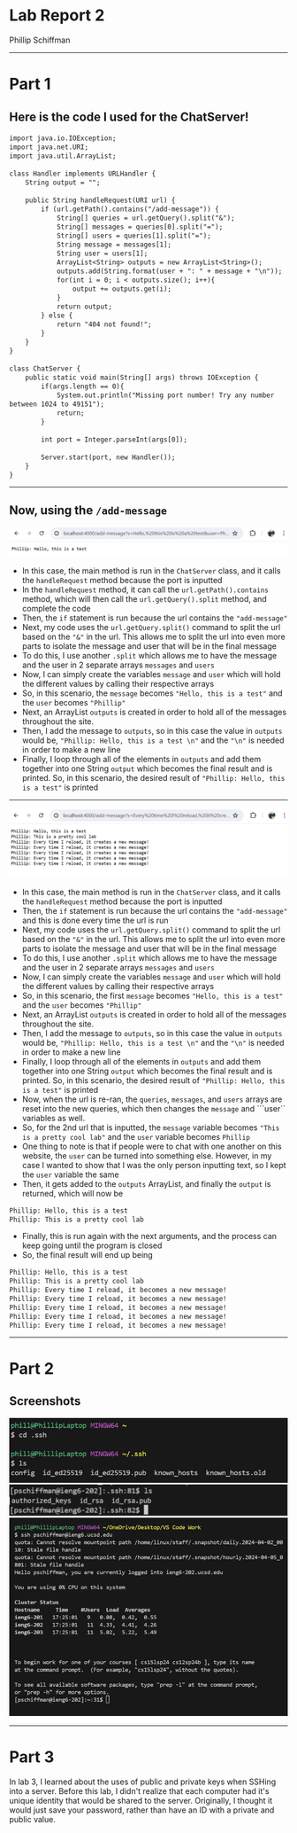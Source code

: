 # Lab Report 2
Phillip Schiffman
***
# Part 1
## Here is the code I used for the ChatServer!
```
import java.io.IOException;
import java.net.URI;
import java.util.ArrayList;

class Handler implements URLHandler {
    String output = "";

    public String handleRequest(URI url) {
        if (url.getPath().contains("/add-message")) {
            String[] queries = url.getQuery().split("&");
            String[] messages = queries[0].split("=");
            String[] users = queries[1].split("=");
            String message = messages[1];
            String user = users[1];
            ArrayList<String> outputs = new ArrayList<String>(); 
            outputs.add(String.format(user + ": " + message + "\n"));
            for(int i = 0; i < outputs.size(); i++){
                output += outputs.get(i);
            }
            return output;
        } else {
            return "404 not found!";
        }
    }
}

class ChatServer {
    public static void main(String[] args) throws IOException {
        if(args.length == 0){
            System.out.println("Missing port number! Try any number between 1024 to 49151");
            return;
        }

        int port = Integer.parseInt(args[0]);

        Server.start(port, new Handler());
    }
}
```
***
## Now, using the ``` /add-message ```

![image](ChatServer1.png)

- In this case, the main method is run in the ```ChatServer``` class, and it calls the ```handleRequest``` method because the port is inputted
- In the ```handleRequest``` method, it can call the ```url.getPath().contains``` method, which will then call the ```url.getQuery().split``` method, and complete the code
- Then, the ```if``` statement is run because the url contains the ```"add-message"```
- Next, my code uses the ```url.getQuery.split()``` command to split the url based on the ```"&"``` in the url. This allows me to split the url into even more parts to isolate the message and user that will be in the final message
- To do this, I use another ```.split``` which allows me to have the message and the user in 2 separate arrays ```messages``` and ```users```
- Now, I can simply create the variables ```message``` and ```user``` which will hold the different values by calling their respective arrays
- So, in this scenario, the ```message``` becomes ```"Hello, this is a test"``` and the ```user``` becomes ```"Phillip"```
- Next, an ArrayList ```outputs``` is created in order to hold all of the messages throughout the site.
- Then, I add the message to ```outputs```, so in this case the value in ```outputs``` would be, ```"Phillip: Hello, this is a test \n"``` and the ```"\n"``` is needed in order to make a new line
- Finally, I loop through all of the elements in ```outputs``` and add them together into one String ```output``` which becomes the final result and is printed. So, in this scenario, the desired result of ```"Phillip: Hello, this is a test"``` is printed
***
![image](ChatServer2.png)

- In this case, the main method is run in the ```ChatServer``` class, and it calls the ```handleRequest``` method because the port is inputted
- Then, the ```if``` statement is run because the url contains the ```"add-message"``` and this is done every time the url is run
- Next, my code uses the ```url.getQuery.split()``` command to split the url based on the ```"&"``` in the url. This allows me to split the url into even more parts to isolate the message and user that will be in the final message
- To do this, I use another ```.split``` which allows me to have the message and the user in 2 separate arrays ```messages``` and ```users```
- Now, I can simply create the variables ```message``` and ```user``` which will hold the different values by calling their respective arrays
- So, in this scenario, the first ```message``` becomes ```"Hello, this is a test"``` and the ```user``` becomes ```"Phillip"```
- Next, an ArrayList ```outputs``` is created in order to hold all of the messages throughout the site.
- Then, I add the message to ```outputs```, so in this case the value in ```outputs``` would be, ```"Phillip: Hello, this is a test \n"``` and the ```"\n"``` is needed in order to make a new line
- Finally, I loop through all of the elements in ```outputs``` and add them together into one String ```output``` which becomes the final result and is printed. So, in this scenario, the desired result of ```"Phillip: Hello, this is a test"``` is printed
- Now, when the url is re-ran, the ```queries```, ```messages```, and ```users``` arrays are reset into the new queries, which then changes the ```message``` and ```user`` variables as well.
- So, for the 2nd url that is inputted, the ```message``` variable becomes ```"This is a pretty cool lab"``` and the ```user``` variable becomes ```Phillip```
- One thing to note is that if people were to chat with one another on this website, the ```user``` can be turned into something else. However, in my case I wanted to show that I was the only person inputting text, so I kept the ```user``` variable the same
- Then, it gets added to the ```outputs``` ArrayList, and finally the ```output``` is returned, which will now be
```
Phillip: Hello, this is a test
Phillip: This is a pretty cool lab
```
- Finally, this is run again with the next arguments, and the process can keep going until the program is closed
- So, the final result will end up being
```
Phillip: Hello, this is a test
Phillip: This is a pretty cool lab
Phillip: Every time I reload, it becomes a new message!
Phillip: Every time I reload, it becomes a new message!
Phillip: Every time I reload, it becomes a new message!
Phillip: Every time I reload, it becomes a new message!
Phillip: Every time I reload, it becomes a new message!
```
***
# Part 2
## Screenshots
![image](lsPrivateKey.png)
![image](lsPublicKey.png.png)
![image](LogInWithNoPass.png)
***
# Part 3
In lab 3, I learned about the uses of public and private keys when SSHing into a server. Before this lab, I didn't realize that each computer had it's unique identity that would be shared to the server. Originally, I thought it would just save your password, rather than have an ID with a private and public value.
